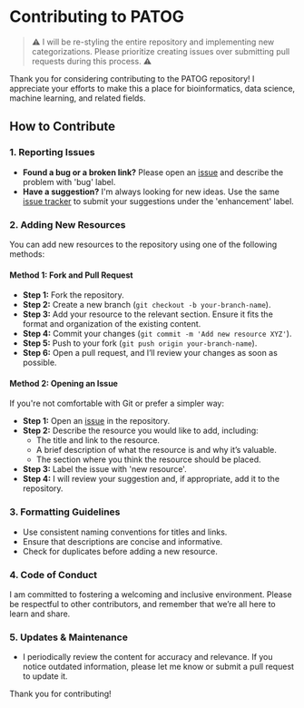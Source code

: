 # Contributing to PATOG

> :warning: I will be re-styling the entire repository and implementing new categorizations. Please prioritize creating issues over submitting pull requests during this process. :warning: 

Thank you for considering contributing to the PATOG repository! I appreciate your efforts to make this a place for bioinformatics, data science, machine learning, and related fields.

## How to Contribute

### 1. Reporting Issues
- **Found a bug or a broken link?** Please open an [issue](https://github.com/arashbioinfo/patog/issues) and describe the problem with 'bug' label.
- **Have a suggestion?** I'm always looking for new ideas. Use the same [issue tracker](https://github.com/arashbioinfo/patog/issues) to submit your suggestions under the 'enhancement' label.

### 2. Adding New Resources

You can add new resources to the repository using one of the following methods:

#### Method 1: Fork and Pull Request
- **Step 1:** Fork the repository.
- **Step 2:** Create a new branch (`git checkout -b your-branch-name`).
- **Step 3:** Add your resource to the relevant section. Ensure it fits the format and organization of the existing content.
- **Step 4:** Commit your changes (`git commit -m 'Add new resource XYZ'`).
- **Step 5:** Push to your fork (`git push origin your-branch-name`).
- **Step 6:** Open a pull request, and I’ll review your changes as soon as possible.

#### Method 2: Opening an Issue
If you're not comfortable with Git or prefer a simpler way:

- **Step 1:** Open an [issue](https://github.com/arashbioinfo/patog/issues) in the repository.
- **Step 2:** Describe the resource you would like to add, including: <!-- Remember to make issue templates -->
  - The title and link to the resource.
  - A brief description of what the resource is and why it’s valuable. 
  - The section where you think the resource should be placed.
- **Step 3:** Label the issue with 'new resource'.
- **Step 4:** I will review your suggestion and, if appropriate, add it to the repository.

### 3. Formatting Guidelines
- Use consistent naming conventions for titles and links.
- Ensure that descriptions are concise and informative.
- Check for duplicates before adding a new resource.

### 4. Code of Conduct
I am committed to fostering a welcoming and inclusive environment. Please be respectful to other contributors, and remember that we’re all here to learn and share.

### 5. Updates & Maintenance
- I periodically review the content for accuracy and relevance. If you notice outdated information, please let me know or submit a pull request to update it.

Thank you for contributing!

